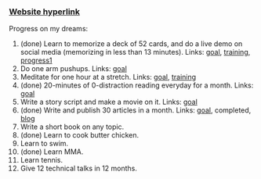 ### [Website hyperlink](http://psurya1994.github.io/)

Progress on my dreams:

1. (done) Learn to memorize a deck of 52 cards, and do a live demo on social media (memorizing in less than 13 minutes). Links: [goal](https://www.instagram.com/p/BmQ50unHYEO/), [training](https://www.instagram.com/p/BoAW0_LHZlL/), [progress1](https://www.instagram.com/p/BoVBrZCHkcB/)
2. Do one arm pushups. Links: [goal](https://www.instagram.com/p/Bn1D5vdHdeg/)
3. Meditate for one hour at a stretch. Links: [goal](https://www.instagram.com/p/Bn8tHcgnPLx/), [training](https://www.instagram.com/p/Bo3rfEbHnGl/)
4. (done) 20-minutes of 0-distraction reading everyday for a month. Links: [goal](https://www.instagram.com/p/BoygL7wn7nu/)
5. Write a story script and make a movie on it. Links: [goal](https://www.instagram.com/p/Bo3nZ7KnK99/)
6. (done) Write and publish 30 articles in a month. Links: [goal](), completed, [blog](http://psurya1994.github.io/)
7. Write a short book on any topic.
8. (done) Learn to cook butter chicken.
9. Learn to swim.
10. (done) Learn MMA.
11. Learn tennis.
12. Give 12 technical talks in 12 months.